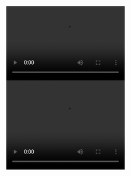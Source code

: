 <video width="320" height="200" controls preload> 
    <source src="casette-tape-demo.mp4"></source> 
</video>

<video width="320" height="240" controls>
  <source src="casette-tape-demo.mp4" type="video/mp4">
  <source src="casette-tape-demo.ogg" type="video/ogg">
  Your browser does not support the video tag.
</video>
